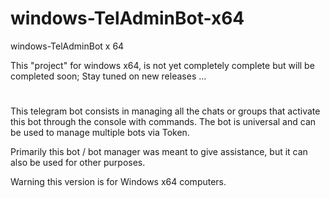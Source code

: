 # windows-TelAdminBot-x64
windows-TelAdminBot x 64

This "project" for windows x64, is not yet completely complete
but will be completed soon; Stay tuned on new releases ...

#
This telegram bot consists in managing all the chats or groups that activate this bot through the console with commands.
The bot is universal and can be used to manage multiple bots via Token.

Primarily this bot / bot manager was meant to give assistance, but it can also be used for other purposes.

Warning this version is for Windows x64 computers.

